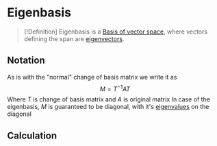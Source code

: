 # Eigenbasis
> [!Definition]
> Eigenbasis is a [Basis of vector space](Basis%20of%20vector%20space.md), where vectors defining the span are [eigenvectors](Eigenvector.md).

## Notation
As is with the "normal" change of basis matrix we write it as $$M = T^{-1}AT$$
Where $T$ is change of basis matrix and $A$ is original matrix
In case of the eigenbasis, $M$ is guaranteed to be diagonal, with it's [eigenvalues](Eigenvalue.md) on the diagonal 

## Calculation
